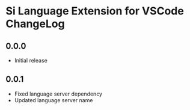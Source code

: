 # Si Language Extension for VSCode ChangeLog

## 0.0.0
- Initial release

## 0.0.1
- Fixed language server dependency
- Updated language server name